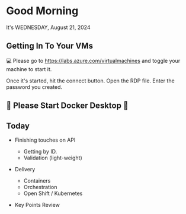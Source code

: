 # Good Morning

It's WEDNESDAY, August 21, 2024

## Getting In To Your VMs

💻 Please go to https://labs.azure.com/virtualmachines and toggle your machine to start it.

Once it's started, hit the connect button. Open the RDP file. Enter the password you created.

## 🐋 Please Start Docker Desktop 🐳

## Today

- Finishing touches on API
    - Getting by ID.
    - Validation (light-weight)

- Delivery
    - Containers
    - Orchestration
    - Open Shift / Kubernetes


- Key Points Review
